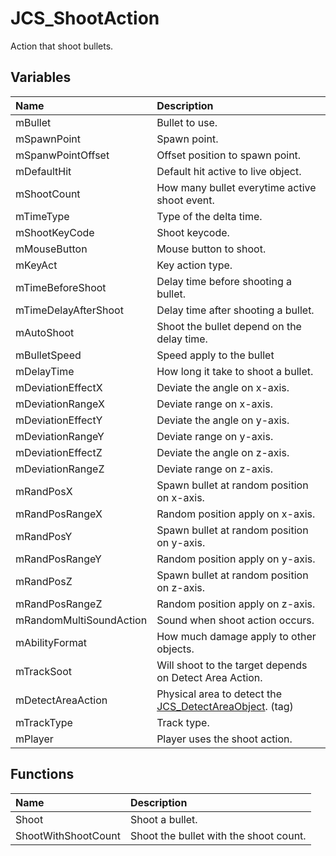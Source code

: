 # JCS_ShootAction

Action that shoot bullets.

## Variables

| Name                    | Description                                                                                      |
|:------------------------|:-------------------------------------------------------------------------------------------------|
| mBullet                 | Bullet to use.                                                                                   |
| mSpawnPoint             | Spawn point.                                                                                     |
| mSpanwPointOffset       | Offset position to spawn point.                                                                  |
| mDefaultHit             | Default hit active to live object.                                                               |
| mShootCount             | How many bullet everytime active shoot event.                                                    |
| mTimeType               | Type of the delta time.                                                                          |
| mShootKeyCode           | Shoot keycode.                                                                                   |
| mMouseButton            | Mouse button to shoot.                                                                           |
| mKeyAct                 | Key action type.                                                                                 |
| mTimeBeforeShoot        | Delay time before shooting a bullet.                                                             |
| mTimeDelayAfterShoot    | Delay time after shooting a bullet.                                                              |
| mAutoShoot              | Shoot the bullet depend on the delay time.                                                       |
| mBulletSpeed            | Speed apply to the bullet                                                                        |
| mDelayTime              | How long it take to shoot a bullet.                                                              |
| mDeviationEffectX       | Deviate the angle on x-axis.                                                                     |
| mDeviationRangeX        | Deviate range on x-axis.                                                                         |
| mDeviationEffectY       | Deviate the angle on y-axis.                                                                     |
| mDeviationRangeY        | Deviate range on y-axis.                                                                         |
| mDeviationEffectZ       | Deviate the angle on z-axis.                                                                     |
| mDeviationRangeZ        | Deviate range on z-axis.                                                                         |
| mRandPosX               | Spawn bullet at random position on x-axis.                                                       |
| mRandPosRangeX          | Random position apply on x-axis.                                                                 |
| mRandPosY               | Spawn bullet at random position on y-axis.                                                       |
| mRandPosRangeY          | Random position apply on y-axis.                                                                 |
| mRandPosZ               | Spawn bullet at random position on z-axis.                                                       |
| mRandPosRangeZ          | Random position apply on z-axis.                                                                 |
| mRandomMultiSoundAction | Sound when shoot action occurs.                                                                  |
| mAbilityFormat          | How much damage apply to other objects.                                                          |
| mTrackSoot              | Will shoot to the target depends on Detect Area Action.                                          |
| mDetectAreaAction       | Physical area to detect the [JCS_DetectAreaObject](?page=Actions_sl_JCS_DetectAreaObject). (tag) |
| mTrackType              | Track type.                                                                                      |
| mPlayer                 | Player uses the shoot action.                                                                    |

## Functions

| Name                | Description                            |
|:--------------------|:---------------------------------------|
| Shoot               | Shoot a bullet.                        |
| ShootWithShootCount | Shoot the bullet with the shoot count. |

